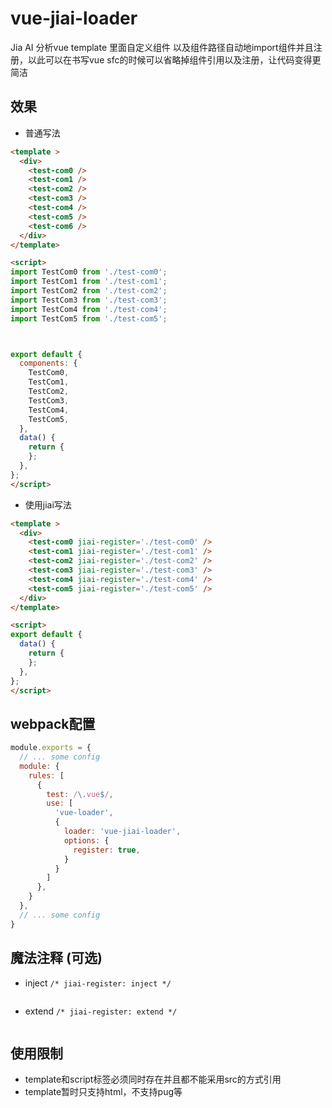 # vue-jiai-loader
Jia  AI 分析vue template 里面自定义组件 以及组件路径自动地import组件并且注册，以此可以在书写vue sfc的时候可以省略掉组件引用以及注册，让代码变得更简洁

## 效果

- 普通写法
```html
<template >
  <div>
    <test-com0 />
    <test-com1 />
    <test-com2 />
    <test-com3 /> 
    <test-com4 /> 
    <test-com5 /> 
    <test-com6 /> 
  </div>
</template>

<script>
import TestCom0 from './test-com0';
import TestCom1 from './test-com1';
import TestCom2 from './test-com2';
import TestCom3 from './test-com3';
import TestCom4 from './test-com4';
import TestCom5 from './test-com5';



export default {
  components: {
    TestCom0,
    TestCom1,
    TestCom2,
    TestCom3,
    TestCom4,
    TestCom5,
  },
  data() {
    return {
    };
  },
};
</script>
```
- 使用jiai写法
```html
<template >
  <div>
    <test-com0 jiai-register='./test-com0' />
    <test-com1 jiai-register='./test-com1' />
    <test-com2 jiai-register='./test-com2' />
    <test-com3 jiai-register='./test-com3' /> 
    <test-com4 jiai-register='./test-com4' /> 
    <test-com5 jiai-register='./test-com5' /> 
  </div>
</template>

<script>
export default {
  data() {
    return {
    };
  },
};
</script>
```

## webpack配置

```js
module.exports = {
  // ... some config
  module: {
    rules: [
      {
        test: /\.vue$/,
        use: [
          'vue-loader', 
          {
            loader: 'vue-jiai-loader',
            options: {
              register: true,
            }
          }
        ]
      },
    }
  },
  // ... some config
}
```
## 魔法注释 (可选)

- inject `/* jiai-register: inject */`
```html
```

- extend `/* jiai-register: extend */`
```html
```

## 使用限制
- template和script标签必须同时存在并且都不能采用src的方式引用
- template暂时只支持html，不支持pug等


